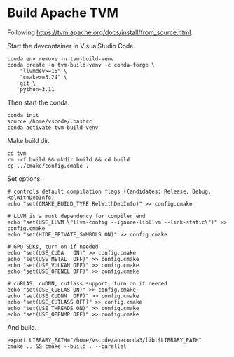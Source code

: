 # Build Apache TVM

Following https://tvm.apache.org/docs/install/from_source.html.

Start the devcontainer in VisualStudio Code.

```
conda env remove -n tvm-build-venv
conda create -n tvm-build-venv -c conda-forge \
    "llvmdev>=15" \
    "cmake>=3.24" \
    git \
    python=3.11
```
Then start the conda.
```
conda init
source /home/vscode/.bashrc
conda activate tvm-build-venv
```
Make build dir.
```
cd tvm
rm -rf build && mkdir build && cd build
cp ../cmake/config.cmake .
```
Set options:
```
# controls default compilation flags (Candidates: Release, Debug, RelWithDebInfo)
echo "set(CMAKE_BUILD_TYPE RelWithDebInfo)" >> config.cmake

# LLVM is a must dependency for compiler end
echo "set(USE_LLVM \"llvm-config --ignore-libllvm --link-static\")" >> config.cmake
echo "set(HIDE_PRIVATE_SYMBOLS ON)" >> config.cmake

# GPU SDKs, turn on if needed
echo "set(USE_CUDA   ON)" >> config.cmake
echo "set(USE_METAL  OFF)" >> config.cmake
echo "set(USE_VULKAN OFF)" >> config.cmake
echo "set(USE_OPENCL OFF)" >> config.cmake

# cuBLAS, cuDNN, cutlass support, turn on if needed
echo "set(USE_CUBLAS ON)" >> config.cmake
echo "set(USE_CUDNN  OFF)" >> config.cmake
echo "set(USE_CUTLASS OFF)" >> config.cmake
echo "set(USE_THREADS ON)" >> config.cmake
echo "set(USE_OPENMP OFF)" >> config.cmake
```
And build.
```
export LIBRARY_PATH="/home/vscode/anaconda3/lib:$LIBRARY_PATH"
cmake .. && cmake --build . --parallel
```
